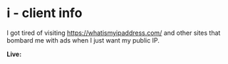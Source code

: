 # i - client info 

I got tired of visiting https://whatismyipaddress.com/ and other sites that
bombard me with ads when I just want my public IP.

**Live:** 

